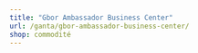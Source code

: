```yaml
---
title: "Gbor Ambassador Business Center"
url: /ganta/gbor-ambassador-business-center/
shop: commodité
---
```

